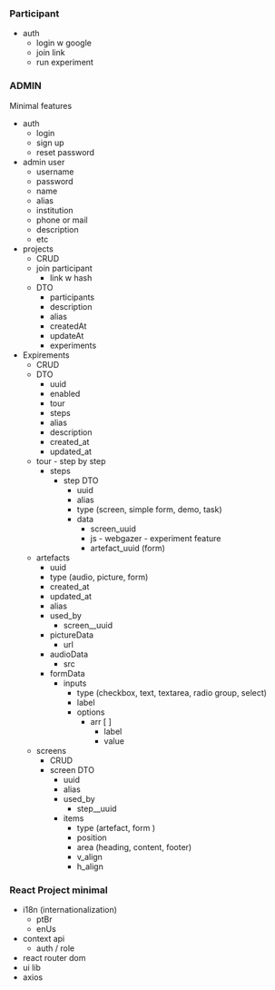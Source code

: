 ### Participant

- auth
	- login w google
	- join link
	- run experiment

### ADMIN 

Minimal features

- auth
	- login
	- sign up
	- reset password
- admin user
	- username
	- password
	- name
	- alias
	- institution
	- phone or mail
	- description
	- etc
- projects
	- CRUD
	- join participant
		- link w hash
	- DTO
		- participants
		- description
		- alias
		- createdAt
		- updateAt
		- experiments
- Expirements
	- CRUD
	- DTO
		- uuid
		- enabled
		- tour
		- steps
		- alias
		- description
		- created_at
		- updated_at
	- tour - step by step
		- steps
			- step DTO
				- uuid
				- alias
				- type (screen, simple form, demo, task)
				- data
					- screen_uuid
					- js - webgazer - experiment feature
					- artefact_uuid (form)
	- artefacts
		- uuid
		- type (audio, picture, form)
		- created_at
		- updated_at
		- alias
		- used_by
			- screen__uuid
		- pictureData
			- url
		- audioData
			- src
		- formData
			- inputs
				- type (checkbox, text, textarea, radio group, select)
				- label
				- options
					- arr [ ]
						- label
						- value
	- screens
		- CRUD
		- screen DTO
			- uuid
			- alias
			- used_by
				- step__uuid
			- items
				- type (artefact, form )
				- position
				- area (heading, content, footer)
				- v_align
				- h_align 




### React Project minimal

- i18n (internationalization)
	- ptBr
	- enUs
- context api
	- auth / role
- react router dom
- ui lib
- axios
